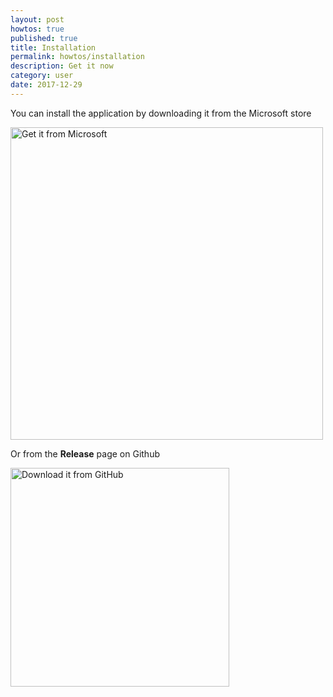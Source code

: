 ```yaml
---
layout: post
howtos: true
published: true
title: Installation
permalink: howtos/installation
description: Get it now
category: user
date: 2017-12-29
---
```

You can install the application by downloading it from the Microsoft store

<img src="https://i.imgur.com/TkhBuFn.png" alt="Get it from Microsoft" width="500">

Or from the **Release** page on Github

<a href="https://github.com/flyve-mdm/windows-mdm-agent/releases"><img src="https://assets-cdn.github.com/images/modules/logos_page/GitHub-Mark.png" alt="Download it from GitHub" width="350"></a>
